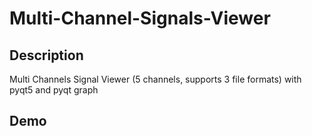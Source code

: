 # Multi-Channel-Signals-Viewer
## Description
Multi  Channels Signal Viewer (5 channels, supports 3 file formats) with pyqt5 and pyqt graph 
## Demo
